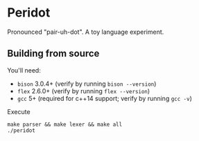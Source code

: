# Peridot
Pronounced "pair-uh-dot". A toy language experiment.

## Building from source
You'll need:
* `bison` 3.0.4+ (verify by running `bison --version`)
* `flex` 2.6.0+ (verify by running `flex --version`)
* `gcc` 5+ (required for c++14 support; verify by running `gcc -v`)

Execute
```
make parser && make lexer && make all
./peridot
```
